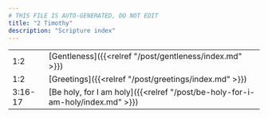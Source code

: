 ```yaml
---
# THIS FILE IS AUTO-GENERATED, DO NOT EDIT
title: "2 Timothy"
description: "Scripture index"
---
```


|  |  |
| --- | --- |
| 1:2 | [Gentleness]({{<relref "/post/gentleness/index.md" >}}) |
| 1:2 | [Greetings]({{<relref "/post/greetings/index.md" >}}) |
| 3:16-17 | [Be holy, for I am holy]({{<relref "/post/be-holy-for-i-am-holy/index.md" >}}) |

